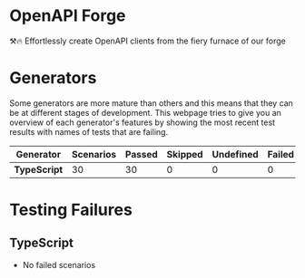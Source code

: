 # OpenAPI Forge

⚒️🔥 Effortlessly create OpenAPI clients from the fiery furnace of our forge

# Generators

Some generators are more mature than others and this means that they can be at different stages of development. This webpage tries to give you an overview of each generator's features by showing the most recent test results with names of tests that are failing.

[comment]: <> (Do not modify the text between the two MARKERs or the MARKERs themselves, it is auto-generated in the updateWebpage.yml workflow)
[MARKER]: <> (START OF GENERATOR TESTING TABLE)

| Generator      | Scenarios | Passed | Skipped | Undefined | Failed | Time |
| -------------- | --------- | ------ | ------- | --------- | ------ | ---- |
| **TypeScript** | 30        | 30     | 0       | 0         | 0      | 55s  |

[MARKER]: <> (END OF GENERATOR TESTING TABLE)

# Testing Failures

[comment]: <> (Do not modify the text between the two MARKERs or the MARKERs themselves, it is auto-generated in the updateWebpage.yml workflow)
[MARKER]: <> (START OF GENERATOR TESTING FAILURES)

## TypeScript

- No failed scenarios

[MARKER]: <> (END OF GENERATOR TESTING FAILURES)
